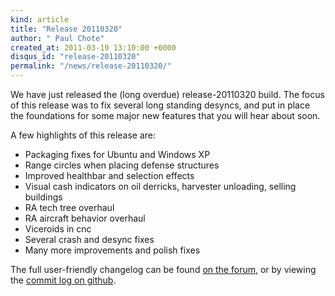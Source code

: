 ```yaml
---
kind: article
title: "Release 20110320"
author: " Paul Chote"
created_at: 2011-03-19 13:10:00 +0000
disqus_id: "release-20110320"
permalink: "/news/release-20110320/"
---
```


We have just released the (long overdue) release-20110320 build.
The focus of this release was to fix several long standing desyncs, and put in place the foundations for some major new features that you will hear about soon.

A few highlights of this release are:

* Packaging fixes for Ubuntu and Windows XP
* Range circles when placing defense structures
* Improved healthbar and selection effects
* Visual cash indicators on oil derricks, harvester unloading, selling buildings
* RA tech tree overhaul
* RA aircraft behavior overhaul
* Viceroids in cnc
* Several crash and desync fixes
* Many more improvements and polish fixes

The full user-friendly changelog can be found [on the forum](https://forum.openra.net/viewtopic.php?t=14844), or by viewing the [commit log on github](https://github.com/OpenRA/OpenRA/commits/release-20110320).